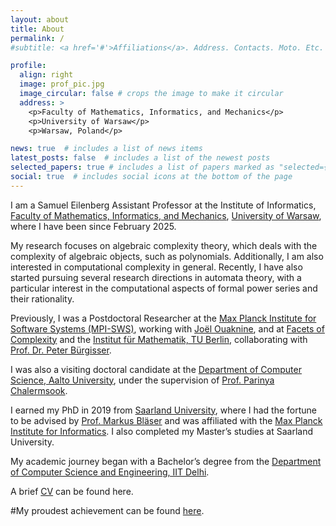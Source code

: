 ```yaml
---
layout: about
title: About
permalink: /
#subtitle: <a href='#'>Affiliations</a>. Address. Contacts. Moto. Etc.

profile:
  align: right
  image: prof_pic.jpg
  image_circular: false # crops the image to make it circular
  address: >
    <p>Faculty of Mathematics, Informatics, and Mechanics</p>
    <p>University of Warsaw</p>
    <p>Warsaw, Poland</p>

news: true  # includes a list of news items
latest_posts: false  # includes a list of the newest posts
selected_papers: true # includes a list of papers marked as "selected={true}"
social: true  # includes social icons at the bottom of the page
---
```


I am a Samuel Eilenberg Assistant Professor at the Institute of Informatics, [Faculty of Mathematics, Informatics, and Mechanics](https://www.mimuw.edu.pl/en/), [University of Warsaw](https://en.uw.edu.pl/), where I have been since February 2025.  

My research focuses on algebraic complexity theory, which deals with the complexity of algebraic objects, such as polynomials. Additionally, I am also interested in computational complexity in general. Recently, I have also started pursuing several research directions in automata theory, with a particular interest in the computational aspects of formal power series and their rationality.  

Previously, I was a Postdoctoral Researcher at the [Max Planck Institute for Software Systems (MPI-SWS)](https://www.mpi-sws.org/), working with [Joël Ouaknine](https://people.mpi-sws.org/~joel/), and at [Facets of Complexity](http://www.facetsofcomplexity.de/) and the [Institut für Mathematik, TU Berlin](https://www.math.tu-berlin.de/), collaborating with [Prof. Dr. Peter Bürgisser](https://www.math.tu-berlin.de/fachgebiete_ag_diskalg/fachgebiet_algorithmische_algebra/v_menue/members/prof_dr_peter_buergisser/).  

I was also a visiting doctoral candidate at the [Department of Computer Science, Aalto University](https://www.aalto.fi/department-of-computer-science), under the supervision of [Prof. Parinya Chalermsook](https://sites.google.com/site/parinyachalermsook/home).  

I earned my PhD in 2019 from [Saarland University](https://www.uni-saarland.de/start.html), where I had the fortune to be advised by [Prof. Markus Bläser](https://www-cc.cs.uni-saarland.de/mblaeser/) and was affiliated with the [Max Planck Institute for Informatics](https://www.mpi-inf.mpg.de/departments/algorithms-complexity/). I also completed my Master’s studies at Saarland University.  

My academic journey began with a Bachelor’s degree from the [Department of Computer Science and Engineering, IIT Delhi](http://www.cse.iitd.ernet.in/).  

A brief [CV](/cv/) can be found here.

#My proudest achievement can be found [here](https://www.strava.com/activities/1109380107).  

